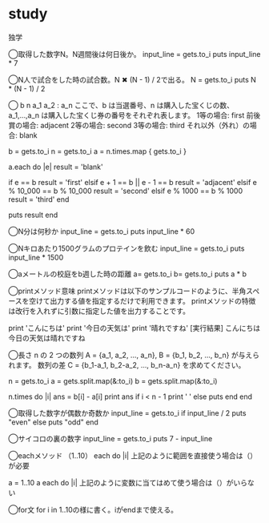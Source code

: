 # study
独学

◯取得した数字N。N週間後は何日後か。
input_line = gets.to_i
puts input_line * 7


◯N人で試合をした時の試合数。N ✖︎ (N - 1) / 2で出る。
N = gets.to_i
puts N * (N - 1) / 2

◯
b
n
a_1
a_2
:
a_n
ここで、b は当選番号、n は購入した宝くじの数、a_1,…,a_n は購入した宝くじ券の番号をそれぞれ表します。
1等の場合: first
前後賞の場合: adjacent
2等の場合: second
3等の場合: third
それ以外（外れ）の場合: blank

b = gets.to_i
n = gets.to_i
a = n.times.map { gets.to_i }

a.each do |e|
  result = 'blank'

  if e == b
    result = 'first'
  elsif e + 1 == b || e - 1 == b
    result = 'adjacent'
  elsif e % 10_000 == b % 10_000
    result = 'second'
  elsif e % 1000 == b % 1000
    result = 'third'
  end

  puts result
end

◯N分は何秒か
input_line = gets.to_i
puts input_line * 60


◯Nキロあたり1500グラムのプロテインを飲む
input_line = gets.to_i
puts input_line * 1500

◯aメートルの校庭をb週した時の距離
a= gets.to_i
b= gets.to_i
puts a * b

◯printメソッド意味
printメソッドは以下のサンプルコードのように、半角スペースを空けて出力する値を指定するだけで利用できます。
printメソッドの特徴は改行を入れずに引数に指定した値を出力することです。

print 'こんにちは'
print '今日の天気は'
print '晴れですね'
[実行結果]
こんにちは今日の天気は晴れですね


◯長さ n の 2 つの数列 A = {a_1, a_2, ..., a_n}, B = {b_1, b_2, ..., b_n} が与えられます。
数列の差 C = {b_1-a_1, b_2-a_2, ..., b_n-a_n} を求めてください。

n = gets.to_i
a = gets.split.map(&:to_i)
b = gets.split.map(&:to_i)

n.times do |i|
  ans = b[i] - a[i]
  print ans
  if i < n - 1
    print ' '
  else
    puts
  end
end

◯取得した数字が偶数か奇数か
input_line = gets.to_i
if input_line / 2
  puts "even"
else
  puts "odd"
end

◯サイコロの裏の数字
input_line = gets.to_i
puts 7 - input_line 

◯eachメソッド
（1..10） each do |i|
上記のように範囲を直接使う場合は（）が必要

a = 1..10
a each do |i|
上記のように変数に当てはめて使う場合は（）がいらない

◯for文
for i in 1..10の様に書く。iがendまで使える。
